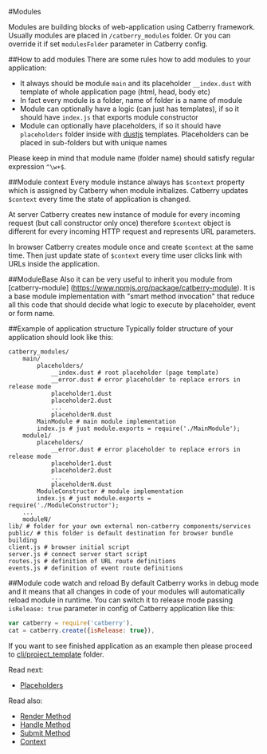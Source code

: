 #Modules

Modules are building blocks of web-application using Catberry framework.
Usually modules are placed in `/catberry_modules` folder. Or you can override it
if set `modulesFolder` parameter in Catberry config.

##How to add modules
There are some rules how to add modules to your application:

* It always should be module `main` and its placeholder `__index.dust` with
template of whole application page (html, head, body etc)
* In fact every module is a folder, name of folder is a name of module
* Module can optionally have a logic (can just has templates), if so 
it should have `index.js` that exports module constructor
* Module can optionally have placeholders, if so it should have `placeholders`
folder inside with [dustjs](https://github.com/linkedin/dustjs) templates.
Placeholders can be placed in sub-folders but with unique names

Please keep in mind that module name (folder name) should satisfy regular 
expression `^\w+$`.

##Module context
Every module instance always has `$context` property which is assigned by
Catberry when module initializes. Catberry updates `$context` every time the 
state of application is changed. 

At server Catberry creates new instance of module for every incoming 
request (but call constructor only once) therefore `$context` object is different
for every incoming HTTP request and represents URL parameters.

In browser Catberry creates module once and create `$context` at the same time.
Then just update state of `$context` every time user clicks link with URLs
inside the application.

##ModuleBase
Also it can be very useful to inherit you module from [catberry-module]
(https://www.npmjs.org/package/catberry-module). It is a base module 
implementation with "smart method invocation" that reduce all this code that
should decide what logic to execute by placeholder, event or form name.

##Example of application structure
Typically folder structure of your application should look like this:
```
catberry_modules/
	main/
		placeholders/
			__index.dust # root placeholder (page template)
			__error.dust # error placeholder to replace errors in release mode
			placeholder1.dust
			placeholder2.dust
			...
			placeholderN.dust
		MainModule # main module implementation
		index.js # just module.exports = require('./MainModule');
	module1/
		placeholders/
			__error.dust # error placeholder to replace errors in release mode
			placeholder1.dust
			placeholder2.dust
			...
			placeholderN.dust
		ModuleConstructor # module implementation
		index.js # just module.exports = require('./ModuleConstructor');
	...
	moduleN/
lib/ # folder for your own external non-catberry components/services
public/ # this folder is default destination for browser bundle building
client.js # browser initial script
server.js # connect server start script
routes.js # definition of URL route definitions
events.js # definition of event route definitions
```

##Module code watch and reload
By default Catberry works in debug mode and it means that all changes in code
of your modules will automatically reload module in runtime. You can switch it 
to release mode passing `isRelease: true` parameter in config of Catberry 
application like this:

```javascript
var catberry = require('catberry'),
cat = catberry.create({isRelease: true}),
```

If you want to see finished application as an example then please proceed to 
[cli/project_template](../../cli/project_template) folder.

Read next:

* [Placeholders](placeholders.md)

Read also:

* [Render Method](render-method.md)
* [Handle Method](handle-method.md)
* [Submit Method](submit-method.md)
* [Context](context.md)
